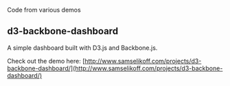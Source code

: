 Code from various demos

d3-backbone-dashboard
---------------------

A simple dashboard built with D3.js and Backbone.js.

Check out the demo here: [http://www.samselikoff.com/projects/d3-backbone-dashboard/](http://www.samselikoff.com/projects/d3-backbone-dashboard/)
